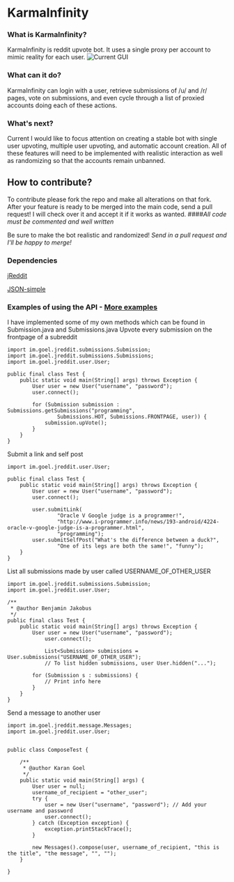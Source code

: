 # KarmaInfinity

### What is KarmaInfinity?
KarmaInfinity is reddit upvote bot. It uses a single proxy per account to mimic reality for each user.
![Current GUI](http://i.imgur.com/2OK8KYO.png)

### What can it do?
KarmaInfinity can login with a user, retrieve submissions of /u/ and /r/ pages, vote on submissions, and even cycle through a list of proxied accounts doing each of these actions.

### What's next?
Current I would like to focus attention on creating a stable bot with single user upvoting, multiple user upvoting, and automatic account creation. All of these features will need to be implemented with realistic interaction as well as randomizing so that the accounts remain unbanned. 

## How to contribute?
To contribute please fork the repo and make all alterations on that fork. After your feature is ready to be merged into the main code, send a pull request! I will check over it and accept it if it works as wanted.
####_All code must be commented and well written_

Be sure to make the bot realistic and randomized!
_Send in a pull request and I'll be happy to merge!_

### Dependencies
[jReddit](https://github.com/karan/jReddit)

[JSON-simple](http://code.google.com/p/json-simple/)

### Examples of using the API - [More examples](https://github.com/karan/jReddit/blob/master/implemented_methods.md)
I have implemented some of my own methods which can be found in Submission.java and Submissions.java
Upvote every submission on the frontpage of a subreddit

    import im.goel.jreddit.submissions.Submission;
    import im.goel.jreddit.submissions.Submissions;
    import im.goel.jreddit.user.User;

    public final class Test {
	    public static void main(String[] args) throws Exception {
		    User user = new User("username", "password");
		    user.connect();

		    for (Submission submission : Submissions.getSubmissions("programming",
				    Submissions.HOT, Submissions.FRONTPAGE, user)) {
			    submission.upVote();
		    }
	    }
    }

Submit a link and self post

	import im.goel.jreddit.user.User;
	
	public final class Test {
		public static void main(String[] args) throws Exception {
			User user = new User("username", "password");
			user.connect();
	
			user.submitLink(
					"Oracle V Google judge is a programmer!",
					"http://www.i-programmer.info/news/193-android/4224-oracle-v-google-judge-is-a-programmer.html",
					"programming");
			user.submitSelfPost("What's the difference between a duck?",
					"One of its legs are both the same!", "funny");
		}
	}
	
List all submissions made by user called USERNAME_OF_OTHER_USER

	import im.goel.jreddit.submissions.Submission;
	import im.goel.jreddit.user.User;
	
	/**
	 * @author Benjamin Jakobus
	 */
	public final class Test {
		public static void main(String[] args) throws Exception {
			User user = new User("username", "password");
        		user.connect();

        		List<Submission> submissions = User.submissions("USERNAME_OF_OTHER_USER");
        		// To list hidden submissions, user User.hidden("...");
		
			for (Submission s : submissions) {
				// Print info here
			}
		}
	}

Send a message to another user

	import im.goel.jreddit.message.Messages;
	import im.goel.jreddit.user.User;


	public class ComposeTest {

		/**
		 * @author Karan Goel
		 */
		public static void main(String[] args) {
			User user = null;
			username_of_recipient = "other_user";
			try {
				user = new User("username", "password"); // Add your username and password
				user.connect();
			} catch (Exception exception) {
				exception.printStackTrace();
			}
			
			new Messages().compose(user, username_of_recipient, "this is the title", "the message", "", "");
		}

	}
